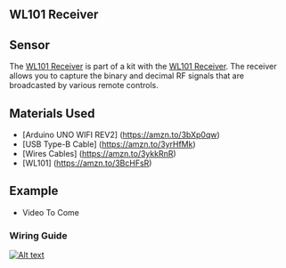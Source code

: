 ## WL101 Receiver

## Sensor
The [WL101 Receiver](https://amzn.to/3BcHFsR) is part of a kit with the [WL101 Receiver](https://goprogro.com/code/wl101-superheterodyne-receiver/). The receiver allows you to capture the binary and decimal RF signals that are broadcasted by various remote controls.


## Materials Used
 - [Arduino UNO WIFI REV2] (https://amzn.to/3bXp0qw) 
 - [USB Type-B Cable] (https://amzn.to/3yrHfMk) 
 - [Wires Cables] (https://amzn.to/3ykkRnR) 
 - [WL101] (https://amzn.to/3BcHFsR)

    
## Example
- Video To Come

### Wiring Guide
[![Alt text](https://goprogro.com/wp-content/uploads/2022/07/uno-wifi-rev2-wl101.png "Title")](https://goprogro.com/code/wl101-superheterodyne-receiver/)
